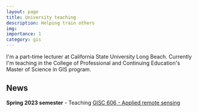 ```yaml
---
layout: page
title: University teaching
description: Helping train others
img:
importance: 1
category: gis
---
```


I'm a part-time lecturer at California State University Long Beach. Currently I'm teaching in the College of Professional and Continuing Education's Master of Science in GIS program.

## News
**Spring 2023 semester** - Teaching [GISC 606 - Applied remote sensing](https://alex-pakalniskis.github.io/gisc606-spring2023/)
